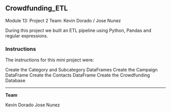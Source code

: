 ## Crowdfunding_ETL
Module 13: Project 2 Team: Kevin Dorado / Jose Nunez

During this project we built an ETL pipeline using Python, Pandas and regular expressions. 

### Instructions
The instructions for this mini project were:

Create the Category and Subcategory DataFrames
Create the Campaign DataFrame
Create the Contacts DataFrame
Create the Crowdfunding Database

---
**Team**

Kevin Dorado
Jose Nunez
